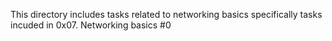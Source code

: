 This directory includes tasks related to networking basics
specifically tasks incuded in 0x07. Networking basics #0
